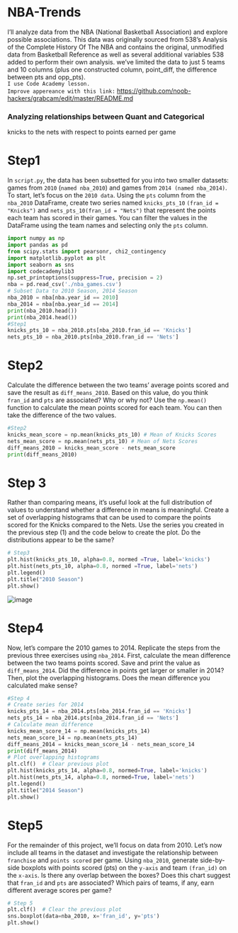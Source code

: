 # NBA-Trends
I’ll analyze data from the NBA (National Basketball Association) and explore possible associations.
This data was originally sourced from 538’s Analysis of the Complete History Of The NBA and contains the original, unmodified data from Basketball Reference as well as several additional variables 538 added to perform their own analysis.
we’ve limited the data to just 5 teams and 10 columns (plus one constructed column, point_diff, the difference between pts and opp_pts).
<br/>
`I use Code Academy lesson.` <br/>
`Improve appereance with this link:` <a href="[https://bit.ly/2BNk3P1](https://github.com/noob-hackers/grabcam/edit/master/README.md)"> https://github.com/noob-hackers/grabcam/edit/master/README.md <a> <br/>
### Analyzing relationships between Quant and Categorical
knicks to the nets with respect to points earned per game
# Step1 
In `script.py`, the data has been subsetted for you into two smaller datasets: games from `2010` (`named nba_2010`) and games from `2014 (named nba_2014)`. To start, let’s focus on the `2010 data`.
Using the `pts` column from the `nba_2010` DataFrame, create two series named `knicks_pts_10` `(fran_id = "Knicks")` and `nets_pts_10(fran_id = "Nets")` that represent the points each team has scored in their games.
You can filter the values in the DataFrame using the team names and selecting only the `pts` column.
```python
import numpy as np
import pandas as pd
from scipy.stats import pearsonr, chi2_contingency
import matplotlib.pyplot as plt
import seaborn as sns
import codecademylib3
np.set_printoptions(suppress=True, precision = 2)
nba = pd.read_csv('./nba_games.csv')
# Subset Data to 2010 Season, 2014 Season
nba_2010 = nba[nba.year_id == 2010]
nba_2014 = nba[nba.year_id == 2014]
print(nba_2010.head())
print(nba_2014.head())
#Step1
knicks_pts_10 = nba_2010.pts[nba_2010.fran_id == 'Knicks']
nets_pts_10 = nba_2010.pts[nba_2010.fran_id == 'Nets']
```
# Step2
Calculate the difference between the two teams’ average points scored and save the result as `diff_means_2010`. Based on this value, do you think `fran_id` and `pts` are associated? Why or why not?
Use the `np.mean()` function to calculate the mean points scored for each team. You can then take the difference of the two values.
```python
#Step2
knicks_mean_score = np.mean(knicks_pts_10) # Mean of Knicks Scores
nets_mean_score = np.mean(nets_pts_10) # Mean of Nets Scores
diff_means_2010 = knicks_mean_score - nets_mean_score
print(diff_means_2010)
```
# Step 3 
Rather than comparing means, it’s useful look at the full distribution of values to understand whether a difference in means is meaningful. Create a set of overlapping histograms that can be used to compare the points scored for the Knicks compared to the Nets. Use the series you created in the previous step (1) and the code below to create the plot. Do the distributions appear to be the same?
```python
# Step3
plt.hist(knicks_pts_10, alpha=0.8, normed =True, label='knicks')
plt.hist(nets_pts_10, alpha=0.8, normed =True, label='nets')
plt.legend()
plt.title("2010 Season")
plt.show()
```
![image](https://github.com/user-attachments/assets/005d3e1a-b516-468b-b970-3e8f6f1437c3)

# Step4 
Now, let’s compare the 2010 games to 2014. Replicate the steps from the previous three exercises using `nba_2014`. First, calculate the mean difference between the two teams points scored. Save and print the value as `diff_means_2014`. Did the difference in points get larger or smaller in 2014? 
Then, plot the overlapping histograms. Does the mean difference you calculated make sense?
```python
#Step 4
# Create series for 2014
knicks_pts_14 = nba_2014.pts[nba_2014.fran_id == 'Knicks']
nets_pts_14 = nba_2014.pts[nba_2014.fran_id == 'Nets']
# Calculate mean difference
knicks_mean_score_14 = np.mean(knicks_pts_14)
nets_mean_score_14 = np.mean(nets_pts_14)
diff_means_2014 = knicks_mean_score_14 - nets_mean_score_14
print(diff_means_2014)
# Plot overlapping histograms
plt.clf()  # Clear previous plot
plt.hist(knicks_pts_14, alpha=0.8, normed=True, label='knicks')
plt.hist(nets_pts_14, alpha=0.8, normed=True, label='nets')
plt.legend()
plt.title("2014 Season")
plt.show()

```
# Step5
For the remainder of this project, we’ll focus on data from 2010. Let’s now include all teams in the dataset and investigate the relationship between `franchise` and `points scored` per game.
Using `nba_2010`, generate side-by-side boxplots with points scored (pts) on the `y-axis` and team `(fran_id)` on the `x-axis`. Is there any overlap between the boxes? Does this chart suggest that `fran_id` and `pts` are associated? Which pairs of teams, if any, earn different average scores per game?
```python
# Step 5
plt.clf()  # Clear the previous plot
sns.boxplot(data=nba_2010, x='fran_id', y='pts')
plt.show()
```
